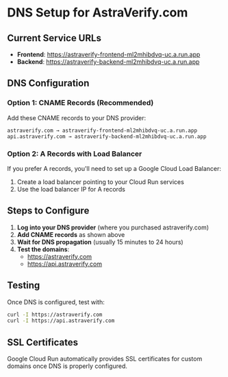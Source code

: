 # DNS Setup for AstraVerify.com

## Current Service URLs
- **Frontend**: https://astraverify-frontend-ml2mhibdvq-uc.a.run.app
- **Backend**: https://astraverify-backend-ml2mhibdvq-uc.a.run.app

## DNS Configuration

### Option 1: CNAME Records (Recommended)

Add these CNAME records to your DNS provider:

```
astraverify.com → astraverify-frontend-ml2mhibdvq-uc.a.run.app
api.astraverify.com → astraverify-backend-ml2mhibdvq-uc.a.run.app
```

### Option 2: A Records with Load Balancer

If you prefer A records, you'll need to set up a Google Cloud Load Balancer:

1. Create a load balancer pointing to your Cloud Run services
2. Use the load balancer IP for A records

## Steps to Configure

1. **Log into your DNS provider** (where you purchased astraverify.com)
2. **Add CNAME records** as shown above
3. **Wait for DNS propagation** (usually 15 minutes to 24 hours)
4. **Test the domains**:
   - https://astraverify.com
   - https://api.astraverify.com

## Testing

Once DNS is configured, test with:

```bash
curl -I https://astraverify.com
curl -I https://api.astraverify.com
```

## SSL Certificates

Google Cloud Run automatically provides SSL certificates for custom domains once DNS is properly configured. 
